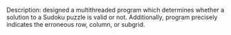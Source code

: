 Description:
designed a multithreaded program which determines whether a solution to a Sudoku puzzle is valid or not.
Additionally, program precisely indicates the erroneous row, column, or subgrid.
